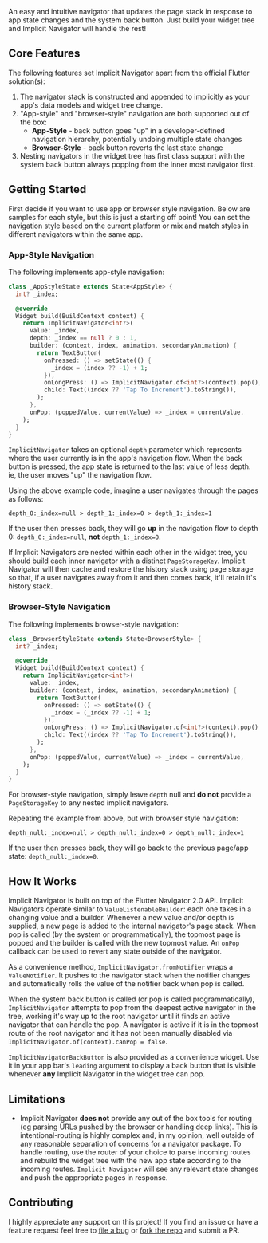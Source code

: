 An easy and intuitive navigator that updates the page stack in response to app state changes and the system back button.
Just build your widget tree and Implicit Navigator will handle the rest!

## Core Features

The following features set Implicit Navigator apart from the official Flutter solution(s):

1. The navigator stack is constructed and appended to implicitly as your app's data models and widget tree change.
2. "App-style" and "browser-style" navigation are both supported out of the box:
   * **App-Style** - back button goes "up" in a developer-defined navigation hierarchy, potentially undoing multiple
state changes
   * **Browser-Style** - back button reverts the last state change
3. Nesting navigators in the widget tree has first class support with the system back button always popping from the
inner most navigator first.

## Getting Started

First decide if you want to use app or browser style navigation. Below are samples for each style, but this is just a
starting off point! You can set the navigation style based on the current platform or mix and match styles in different
navigators within the same app.

### App-Style Navigation

The following implements app-style navigation:

```dart
class _AppStyleState extends State<AppStyle> {
  int? _index;

  @override
  Widget build(BuildContext context) {
    return ImplicitNavigator<int?>(
      value: _index,
      depth: _index == null ? 0 : 1,
      builder: (context, index, animation, secondaryAnimation) {
        return TextButton(
          onPressed: () => setState(() {
            _index = (index ?? -1) + 1;
          }),
          onLongPress: () => ImplicitNavigator.of<int?>(context).pop(),
          child: Text((index ?? 'Tap To Increment').toString()),
        );
      },
      onPop: (poppedValue, currentValue) => _index = currentValue,
    );
  }
}
```

`ImplicitNavigator` takes an optional `depth` parameter which represents where the user currently is in the app's
navigation flow. When the back button is pressed, the app state is returned to the last value of less depth. ie, the
user moves "up" the navigation flow.

Using the above example code, imagine a user navigates through the pages as follows:

`depth_0:_index=null > depth_1:_index=0 > depth_1:_index=1`

If the user then presses back, they will go **up** in the navigation flow to depth 0: `depth_0:_index=null`, **not**
`depth_1:_index=0`.

If Implicit Navigators are nested within each other in the widget tree, you should build each inner navigator with a
distinct `PageStorageKey`. Implicit Navigator will then cache and restore the history stack using page storage so that,
if a user navigates away from it and then comes back, it'll retain it's history stack.

### Browser-Style Navigation

The following implements browser-style navigation:

```dart
class _BrowserStyleState extends State<BrowserStyle> {
  int? _index;

  @override
  Widget build(BuildContext context) {
    return ImplicitNavigator<int?>(
      value: _index,
      builder: (context, index, animation, secondaryAnimation) {
        return TextButton(
          onPressed: () => setState(() {
            _index = (_index ?? -1) + 1;
          }),
          onLongPress: () => ImplicitNavigator.of<int?>(context).pop(),
          child: Text((index ?? 'Tap To Increment').toString()),
        );
      },
      onPop: (poppedValue, currentValue) => _index = currentValue,
    );
  }
}
```

For browser-style navigation, simply leave `depth` null and **do not** provide a `PageStorageKey` to any nested implicit
navigators.

Repeating the example from above, but with browser style navigation:

`depth_null:_index=null > depth_null:_index=0 > depth_null:_index=1`

If the user then presses back, they will go back to the previous page/app state: `depth_null:_index=0`.

## How It Works

Implicit Navigator is built on top of the Flutter Navigator 2.0 API. Implicit Navigators operate similar to
`ValueListenableBuilder`: each one takes in a changing value and a builder. Whenever a new value and/or depth is
supplied, a new page is added to the internal navigator's page stack. When pop is called (by the system or
programmatically), the topmost page is popped and the builder is called with the new topmost value. An `onPop` callback
can be used to revert any state outside of the navigator.

As a convenience method, `ImplicitNavigator.fromNotifier` wraps a `ValueNotifier`. It pushes to the navigator stack when
the notifier changes and automatically rolls the value of the notifier back when pop is called.

When the system back button is called (or pop is called programmatically), `ImplicitNavigator` attempts to pop from the
deepest active navigator in the tree, working it's way up to the root navigator until it finds an active navigator that
can handle the pop. A navigator is active if it is in the topmost route of the root navigator and it has not been
manually disabled via `ImplicitNavigator.of(context).canPop = false`.

`ImplicitNavigatorBackButton` is also provided as a convenience widget. Use it in your app bar's `leading` argument to
display a back button that is visible whenever **any** Implicit Navigator in the widget tree can pop.

## Limitations

* Implicit Navigator **does not** provide any out of the box tools for routing (eg parsing URLs pushed by the browser or
handling deep links). This is intentional-routing is highly complex and, in my opinion, well outside of any reasonable
separation of concerns for a navigator package. To handle routing, use the router of your choice to parse incoming
routes and rebuild the widget tree with the new app state according to the incoming routes. `Implicit Navigator` will
see any relevant state changes and push the appropriate pages in response.

## Contributing

I highly appreciate any support on this project! If you find an issue or have a feature request feel free to
[file a bug](https://github.com/caseycrogers/implicit_navigator/issues/new) or
[fork the repo](https://github.com/caseycrogers/implicit_navigator) and submit a PR.
